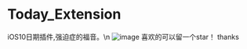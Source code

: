 # Today_Extension

iOS10日期插件,强迫症的福音。\n
![image](https://github.com/lvyongtao/AnimationDemo/blob/master/IMG_3046.PNG)
喜欢的可以留一个star！  thanks

